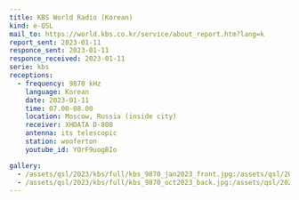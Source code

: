 ```yaml
---
title: KBS World Radio (Korean)
kind: e-QSL
mail_to: https://world.kbs.co.kr/service/about_report.htm?lang=k
report_sent: 2023-01-11
responce_sent: 2023-01-11
responce_received: 2023-01-11
serie: kbs
receptions:
  - frequency: 9870 kHz
    language: Korean
    date: 2023-01-11
    time: 07.00-08.00
    location: Moscow, Russia (inside city)
    receiver: XHDATA D-808
    antenna: its telescopic
    station: wooferton
    youtube_id: YOrF9uogBIo

gallery:
  - /assets/qsl/2023/kbs/full/kbs_9870_jan2023_front.jpg:/assets/qsl/2023/kbs/small/kbs_9870_jan2023_front.jpg
  - /assets/qsl/2023/kbs/full/kbs_9870_oct2023_back.jpg:/assets/qsl/2023/kbs/small/kbs_9870_jan2023_back.jpg
---
```

